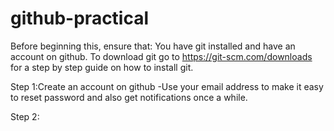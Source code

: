 # github-practical
Before beginning this, ensure that: You have git installed and have an account on github.
To download git go to https://git-scm.com/downloads for a step by step guide on how to install git.

Step 1:Create an account on github
       -Use your email address to make it easy to reset password and also get notifications once a while.
      
Step 2: 
